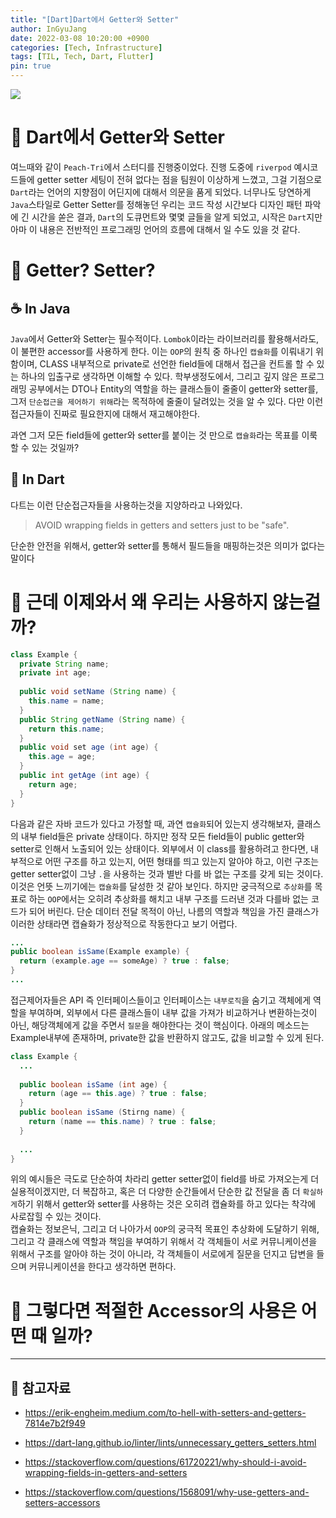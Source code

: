 ```yaml
---
title: "[Dart]Dart에서 Getter와 Setter"
author: InGyuJang
date: 2022-03-08 10:20:00 +0900
categories: [Tech, Infrastructure]
tags: [TIL, Tech, Dart, Flutter]
pin: true
---
```


![](https://media.giphy.com/media/jUwpNzg9IcyrK/giphy.gif)  
  
  
# 📌 Dart에서 Getter와 Setter

여느때와 같이 `Peach-Tri`에서 스터디를 진행중이었다. 진행 도중에 `riverpod` 예시코드들에 getter setter 세팅이 전혀 없다는 점을 팀원이 이상하게 느꼈고, 그걸 기점으로 `Dart`라는 언어의 지향점이 어딘지에 대해서 의문을 품게 되었다. 너무나도 당연하게 `Java`스타일로 Getter Setter를 정해놓던 우리는 코드 작성 시간보다 디자인 패턴 파악에 긴 시간을 쏟은 결과, `Dart`의 도큐먼트와 몇몇 글들을 알게 되었고, 시작은 `Dart`지만 아마 이 내용은 전반적인 프로그래밍 언어의 흐름에 대해서 일 수도 있을 것 같다.

# 📎 Getter? Setter?
  
## ☕ In Java
`Java`에서 Getter와 Setter는 필수적이다. `Lombok`이라는 라이브러리를 활용해서라도, 이 불편한 accessor를 사용하게 한다. 이는 `OOP`의 원칙 중 하나인 `캡슐화`를 이뤄내기 위함이며, CLASS 내부적으로 private로 선언한 field들에 대해서 접근을 컨트롤 할 수 있는 하나의 입출구로 생각하면 이해할 수 있다. 학부생정도에서, 그리고 깊지 않은 프로그래밍 공부에서는 DTO나 Entity의 역할을 하는 클래스들이 줄줄이 getter와 setter를, 그저 `단순접근을 제어하기 위해`라는 목적하에 줄줄이 달려있는 것을 알 수 있다. 다만 이런 접근자들이 진짜로 필요한지에 대해서 재고해야한다.  
  
과연 그저 모든 field들에 getter와 setter를 붙이는 것 만으로 `캡슐화`라는 목표를 이룩할 수 있는 것일까?
  
## 🎯 In Dart
다트는 이런 단순접근자들을 사용하는것을 지양하라고 나와있다. 
>AVOID wrapping fields in getters and setters just to be "safe".  
  
  
단순한 안전을 위해서, getter와 setter를 통해서 필드들을 매핑하는것은 의미가 없다는 말이다
    
# 🤦 근데 이제와서 왜 우리는 사용하지 않는걸까?
```java
class Example {
  private String name;
  private int age;
  
  public void setName (String name) {
    this.name = name;
  }
  public String getName (String name) {
    return this.name;
  }
  public void set age (int age) {
    this.age = age;
  }
  public int getAge (int age) {
    return age;
  }
}
```
다음과 같은 자바 코드가 있다고 가정할 때, 과연 `캡슐화`되어 있는지 생각해보자, 클래스의 내부 field들은 private 상태이다. 하지만 정작 모든 field들이 public getter와 setter로 인해서 노출되어 있는 상태이다. 외부에서 이 class를 활용하려고 한다면, 내부적으로 어떤 구조를 하고 있는지, 어떤 형태를 띄고 있는지 알아야 하고, 이런 구조는 getter setter없이 그냥 `.`을 사용하는 것과 별반 다를 바 없는 구조를 갖게 되는 것이다. 이것은 언뜻 느끼기에는 `캡슐화`를 달성한 것 같아 보인다. 하지만 궁극적으로 `추상화`를 목표로 하는 `OOP`에서는 오히려 추상화를 해치고 내부 구조를 드러낸 것과 다를바 없는 코드가 되어 버린다. 단순 데이터 전달 목적이 아닌, 나름의 역할과 책임을 가진 클래스가 이러한 상태라면 캡슐화가 정상적으로 작동한다고 보기 어렵다.  
  
  
  
```java
...
public boolean isSame(Example example) {
  return (example.age == someAge) ? true : false;
}
...
```

  
접근제어자들은 API 즉 인터페이스들이고 인터페이스는 `내부로직`을 숨기고 객체에게 역할을 부여하며, 외부에서 다른 클래스들이 내부 값을 가져가 비교하거나 변환하는것이 아닌, 해당객체에게 값을 주면서 `질문`을 해야한다는 것이 핵심이다. 아래의 메소드는 Example내부에 존재하며, private한 값을 반환하지 않고도, 값을 비교할 수 있게 된다.

```java
class Example {
  ...
  
  public boolean isSame (int age) {
    return (age == this.age) ? true : false;
  }
  public boolean isSame (Stirng name) {
    return (name == this.name) ? true : false;
  }
  
  ...
}
```
위의 예시들은 극도로 단순하여 차라리 getter setter없이 field를 바로 가져오는게 더 실용적이겠지만, 더 복잡하고, 혹은 더 다양한 순간들에서 단순한 값 전달을 좀 더 `확실하게`하기 위해서 getter와 setter를 사용하는 것은 오히려 캡슐화를 하고 있다는 착각에 사로잡힐 수 있는 것이다.  
캡슐화는 정보은닉, 그리고 더 나아가서 `OOP`의 궁극적 목표인 추상화에 도달하기 위해, 그리고 각 클래스에 역할과 책임을 부여하기 위해서 각 객체들이 서로 커뮤니케이션을 위해서 구조를 알아야 하는 것이 아니라, 각 객체들이 서로에게 질문을 던지고 답변을 들으며 커뮤니케이션을 한다고 생각하면 편하다.

# 💁 그렇다면 적절한 Accessor의 사용은 어떤 때 일까?

---

## 📖 참고자료

- https://erik-engheim.medium.com/to-hell-with-setters-and-getters-7814e7b2f949

- https://dart-lang.github.io/linter/lints/unnecessary_getters_setters.html

- https://stackoverflow.com/questions/61720221/why-should-i-avoid-wrapping-fields-in-getters-and-setters

- https://stackoverflow.com/questions/1568091/why-use-getters-and-setters-accessors
